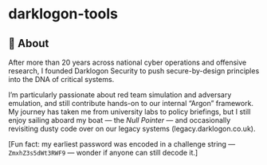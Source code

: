# darklogon-tools

























## 👤 About

After more than 20 years across national cyber operations and offensive research, I founded Darklogon Security to push secure-by-design principles into the DNA of critical systems.

I’m particularly passionate about red team simulation and adversary emulation, and still contribute hands-on to our internal “Argon” framework. My journey has taken me from university labs to policy briefings, but I still enjoy sailing aboard my boat — the *Null Pointer* — and occasionally revisiting dusty code over on our legacy systems (legacy.darklogon.co.uk).

[Fun fact: my earliest password was encoded in a challenge string — `ZmxhZ3s5dWt3RWF9` — wonder if anyone can still decode it.]

